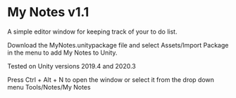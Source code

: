 # My Notes v1.1

A simple editor window for keeping track of your to do list.

Download the MyNotes.unitypackage file and select Assets/Import Package in the menu to add My Notes to Unity.

Tested on Unity versions 2019.4 and 2020.3

Press Ctrl + Alt + N to open the window or select it from the drop down menu Tools/Notes/My Notes
